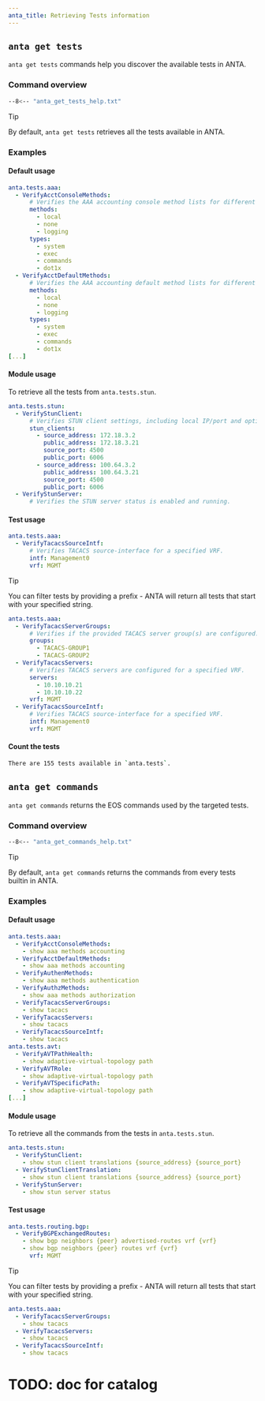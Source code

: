 ```yaml
---
anta_title: Retrieving Tests information
---
```

<!--
  ~ Copyright (c) 2023-2025 Arista Networks, Inc.
  ~ Use of this source code is governed by the Apache License 2.0
  ~ that can be found in the LICENSE file.
  -->

## `anta get tests`

`anta get tests` commands help you discover the available tests in ANTA.

### Command overview

```bash
--8<-- "anta_get_tests_help.txt"
```

> [!TIP]
> By default, `anta get tests` retrieves all the tests available in ANTA.

### Examples

#### Default usage

``` yaml title="anta get tests"
anta.tests.aaa:
  - VerifyAcctConsoleMethods:
      # Verifies the AAA accounting console method lists for different accounting types (system, exec, commands, dot1x).
      methods:
        - local
        - none
        - logging
      types:
        - system
        - exec
        - commands
        - dot1x
  - VerifyAcctDefaultMethods:
      # Verifies the AAA accounting default method lists for different accounting types (system, exec, commands, dot1x).
      methods:
        - local
        - none
        - logging
      types:
        - system
        - exec
        - commands
        - dot1x
[...]
```

#### Module usage

To retrieve all the tests from `anta.tests.stun`.

``` yaml title="anta get tests --module anta.tests.stun"
anta.tests.stun:
  - VerifyStunClient:
      # Verifies STUN client settings, including local IP/port and optionally public IP/port.
      stun_clients:
        - source_address: 172.18.3.2
          public_address: 172.18.3.21
          source_port: 4500
          public_port: 6006
        - source_address: 100.64.3.2
          public_address: 100.64.3.21
          source_port: 4500
          public_port: 6006
  - VerifyStunServer:
      # Verifies the STUN server status is enabled and running.
```

#### Test usage

``` yaml title="anta get tests --test VerifyTacacsSourceIntf"
anta.tests.aaa:
  - VerifyTacacsSourceIntf:
      # Verifies TACACS source-interface for a specified VRF.
      intf: Management0
      vrf: MGMT
```

> [!TIP]
> You can filter tests by providing a prefix - ANTA will return all tests that start with your specified string.

```yaml title="anta get tests --test VerifyTacacs"
anta.tests.aaa:
  - VerifyTacacsServerGroups:
      # Verifies if the provided TACACS server group(s) are configured.
      groups:
        - TACACS-GROUP1
        - TACACS-GROUP2
  - VerifyTacacsServers:
      # Verifies TACACS servers are configured for a specified VRF.
      servers:
        - 10.10.10.21
        - 10.10.10.22
      vrf: MGMT
  - VerifyTacacsSourceIntf:
      # Verifies TACACS source-interface for a specified VRF.
      intf: Management0
      vrf: MGMT
```

#### Count the tests

```bash title="anta get tests --count"
There are 155 tests available in `anta.tests`.
```

## `anta get commands`

`anta get commands` returns the EOS commands used by the targeted tests.

### Command overview

```bash
--8<-- "anta_get_commands_help.txt"
```

> [!TIP]
> By default, `anta get commands` returns the commands from every tests builtin in ANTA.

### Examples

#### Default usage

``` yaml title="anta get commands"
anta.tests.aaa:
  - VerifyAcctConsoleMethods:
    - show aaa methods accounting
  - VerifyAcctDefaultMethods:
    - show aaa methods accounting
  - VerifyAuthenMethods:
    - show aaa methods authentication
  - VerifyAuthzMethods:
    - show aaa methods authorization
  - VerifyTacacsServerGroups:
    - show tacacs
  - VerifyTacacsServers:
    - show tacacs
  - VerifyTacacsSourceIntf:
    - show tacacs
anta.tests.avt:
  - VerifyAVTPathHealth:
    - show adaptive-virtual-topology path
  - VerifyAVTRole:
    - show adaptive-virtual-topology path
  - VerifyAVTSpecificPath:
    - show adaptive-virtual-topology path
[...]
```

#### Module usage

To retrieve all the commands from the tests in `anta.tests.stun`.

``` yaml title="anta get commands --module anta.tests.stun"
anta.tests.stun:
  - VerifyStunClient:
    - show stun client translations {source_address} {source_port}
  - VerifyStunClientTranslation:
    - show stun client translations {source_address} {source_port}
  - VerifyStunServer:
    - show stun server status
```

#### Test usage

``` yaml title="anta get commands --test VerifyBGPExchangedRoutes"
anta.tests.routing.bgp:
  - VerifyBGPExchangedRoutes:
    - show bgp neighbors {peer} advertised-routes vrf {vrf}
    - show bgp neighbors {peer} routes vrf {vrf}
      vrf: MGMT
```

> [!TIP]
> You can filter tests by providing a prefix - ANTA will return all tests that start with your specified string.

```yaml title="anta get tests --test VerifyTacacs"
anta.tests.aaa:
  - VerifyTacacsServerGroups:
    - show tacacs
  - VerifyTacacsServers:
    - show tacacs
  - VerifyTacacsSourceIntf:
    - show tacacs
```

# TODO: doc for catalog
